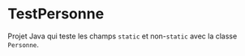 # TestPersonne

Projet Java qui teste les champs `static` et non-`static` avec la classe `Personne`.

